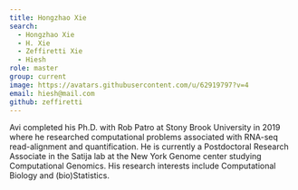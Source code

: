 ```yaml
---
title: Hongzhao Xie
search:
  - Hongzhao Xie
  - H. Xie
  - Zeffiretti Xie
  - Hiesh
role: master
group: current
image: https://avatars.githubusercontent.com/u/62919797?v=4
email: hiesh@mail.com
github: zeffiretti
---
```


Avi completed his Ph.D. with Rob Patro at Stony Brook University in 2019 where he researched computational problems associated with RNA-seq read-alignment and quantification.
He is currently a Postdoctoral Research Associate in the Satija lab at the New York Genome center studying Computational Genomics. His research interests include Computational Biology and (bio)Statistics.
